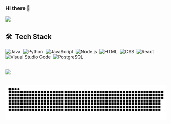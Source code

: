 ### Hi there 👋


<img height="180em" src="https://github-readme-stats.vercel.app/api/top-langs/?username=honeythisa&layout=compact&langs_count=7&theme=dracula"/>


  ##
  
## 🛠 &nbsp;Tech Stack
![Java](https://img.shields.io/badge/-Java-05122A?style=flat&logo=java)&nbsp;
![Python](https://img.shields.io/badge/-Python-05122A?style=flat&logo=python)&nbsp;
![JavaScript](https://img.shields.io/badge/-JavaScript-05122A?style=flat&logo=javascript)&nbsp;
![Node.js](https://img.shields.io/badge/-Node.js-05122A?style=flat&logo=node.js)&nbsp;
![HTML](https://img.shields.io/badge/-HTML-05122A?style=flat&logo=HTML5)&nbsp;
![CSS](https://img.shields.io/badge/-CSS-05122A?style=flat&logo=CSS3&logoColor=1572B6)&nbsp;
![React](https://img.shields.io/badge/-React-05122A?style=flat&logo=react)&nbsp;
![Visual Studio Code](https://img.shields.io/badge/-Visual%20Studio%20Code-05122A?style=flat&logo=visual-studio-code&logoColor=007ACC)&nbsp;
![PostgreSQL](https://img.shields.io/badge/-PostgreSQL-05122A?style=flat&logo=postgresql)&nbsp;


  ##

<a href = "mailto:honeythisa@gmail.com"><img src="https://img.shields.io/badge/-Gmail-%23333?style=for-the-badge&logo=gmail&logoColor=white" target="_blank"></a>


  ##


![Snake animation](https://github.com/honeythisa/honeythisa/blob/output/github-contribution-grid-snake.svg)
